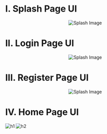 # I. Splash Page UI

<div align="center">
  <img src="https://github.com/vanvinh2k2/Capstone_2/assets/94769800/5c672703-28be-4ea0-9cd1-6cbf58d191e0" alt="Splash Image">
</div>

# II. Login Page UI

<div align="center">
  <img src="https://github.com/vanvinh2k2/Capstone_2/assets/94769800/18f7022e-b26d-41e9-8eec-d1e4ffed1547" alt="Splash Image">
</div>

# III. Register Page UI

<div align="center">
  <img src="https://github.com/vanvinh2k2/Capstone_2/assets/94769800/dfa29a92-2133-47da-a6c0-cf0296e02a7a" alt="Splash Image">
</div>

# IV. Home Page UI

![h1](https://github.com/vanvinh2k2/Capstone_2/assets/94769800/d00cd768-75fa-4c42-8ef8-bf7b28de6546)
![h2](https://github.com/vanvinh2k2/Capstone_2/assets/94769800/433c7df5-d589-4d53-9fe4-20a87dfcb19d)


